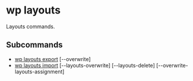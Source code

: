# wp layouts

Layouts commands.

## Subcommands

- [wp layouts export](layouts/export.md) \[--overwrite] <file>
- [wp layouts import](layouts/import.md) \[--layouts-overwrite] \[--layouts-delete] \[--overwrite-layouts-assignment]<file>
